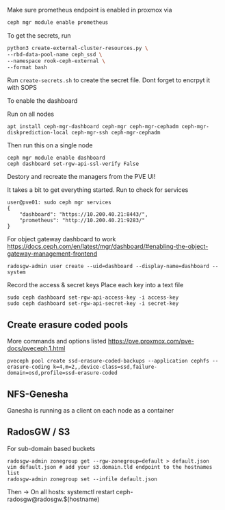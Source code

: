 Make sure prometheus endpoint is enabled in proxmox via 

```bash
ceph mgr module enable prometheus
```

To get the secrets, run
```bash
python3 create-external-cluster-resources.py \
--rbd-data-pool-name ceph_ssd \
--namespace rook-ceph-external \
--format bash
 ```

Run `create-secrets.sh` to create the secret file. Dont forget to encrpyt it with SOPS


To enable the dashboard

Run on all nodes
```
apt install ceph-mgr-dashboard ceph-mgr ceph-mgr-cephadm ceph-mgr-diskprediction-local ceph-mgr-ssh ceph-mgr-cephadm
```
Then run this on a single node
```
ceph mgr module enable dashboard
ceph dashboard set-rgw-api-ssl-verify False
```

Destory and recreate the managers from the PVE UI!

It takes a bit to get everything started.
Run to check for services
```
user@pve01: sudo ceph mgr services
{
    "dashboard": "https://10.200.40.21:8443/",
    "prometheus": "http://10.200.40.21:9283/"
}
```
For object gateway dashboard to work
https://docs.ceph.com/en/latest/mgr/dashboard/#enabling-the-object-gateway-management-frontend

```
radosgw-admin user create --uid=dashboard --display-name=dashboard --system
```
Record the access & secret keys
Place each key into a text file
```
sudo ceph dashboard set-rgw-api-access-key -i access-key
sudo ceph dashboard set-rgw-api-secret-key -i secret-key
```


## Create erasure coded pools
More commands and options listed
https://pve.proxmox.com/pve-docs/pveceph.1.html

```
pveceph pool create ssd-erasure-coded-backups --application cephfs --erasure-coding k=4,m=2,,device-class=ssd,failure-domain=osd,profile=ssd-erasure-coded
```

## NFS-Genesha

Ganesha is running as a client on each node as a container


## RadosGW / S3

For sub-domain based buckets
```
radosgw-admin zonegroup get --rgw-zonegroup=default > default.json
vim default.json # add your s3.domain.tld endpoint to the hostnames list
radosgw-admin zonegroup set --infile default.json
```
Then ->
On all hosts: systemctl restart ceph-radosgw@radosgw.$(hostname)
